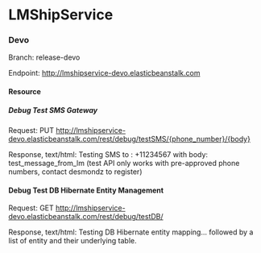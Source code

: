 # LMShipService

### Devo 

Branch: release-devo

Endpoint:  http://lmshipservice-devo.elasticbeanstalk.com

#### Resource

##### Debug Test SMS Gateway

Request: PUT http://lmshipservice-devo.elasticbeanstalk.com/rest/debug/testSMS/{phone_number}/{body}

Response, text/html: Testing SMS to : +11234567 with body: test_message_from_lm
(test API only works with pre-approved phone numbers, contact desmondz to register)

#### Debug Test DB Hibernate Entity Management

Request: GET http://lmshipservice-devo.elasticbeanstalk.com/rest/debug/testDB/

Response, text/html: Testing DB Hibernate entity mapping... followed by a list of entity and their underlying table.
